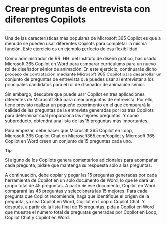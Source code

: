 # Crear preguntas de entrevista con diferentes Copilots
---
Una de las características más populares de Microsoft 365 Copilot es que a menudo se pueden usar diferentes Copilots para completar la misma función. Este ejercicio es un ejemplo perfecto de esa flexibilidad.

Como administrador de RR. HH. del Instituto de diseño gráfico, has usado Microsoft 365 Copilot en Word para comparar currículums para un nuevo rol de diseñador sénior de animación. En este ejercicio, continuarás dicho proceso de contratación mediante Microsoft 365 Copilot para desarrollar un conjunto de preguntas de entrevista que puedes usar al entrevistar a los principales candidatos para el rol de diseñador de animación sénior.

Sin embargo, descubre que puede usar Copilot en tres aplicaciones diferentes de Microsoft 365 para crear preguntas de entrevista. Por ello, tiene previsto realizar un pequeño experimento en el que comparará la calidad de las preguntas de la entrevista generadas por los tres Copilots para determinar cuál proporciona las mejores preguntas. Y como subproducto, obtendrá una lista de las 15 preguntas más importantes.

Para empezar, debe hacer que Microsoft 365 Copilot en Loop, Microsoft 365 Copilot Chat en Microsoft365.com/copilot y Microsoft 365 Copilot en Word creen un conjunto de 15 preguntas cada uno.

> [!TIP]
> Si alguno de los Copilots genera comentarios adicionales para acompañar cada pregunta, pídale que mantenga su respuesta solo a las preguntas.

A continuación, debe copiar y pegar las 15 preguntas generadas por cada herramienta de Copilot en un solo documento de Word, lo que le dará un grupo total de 45 preguntas. A partir de ese documento, Copilot en Word comparará las 45 preguntas y seleccionará las 15 mejores. Para cada pregunta que Copilot recomiende, haga que identifique el origen de la pregunta, ya sea Copilot en Word, Copilot en Loop o Copilot Chat. Y después, a partir de la lista final de 15 preguntas, pida a Copilot en Word que muestre el número total de preguntas generadas por Copilot en Loop, Copilot Chat y Copilot en Word.
